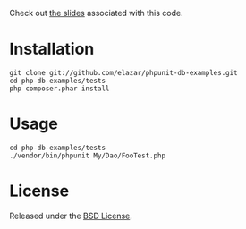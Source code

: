 Check out [the slides](http://matthewturland.com/slides/phpunit-db) associated with this code.

# Installation

```
git clone git://github.com/elazar/phpunit-db-examples.git
cd php-db-examples/tests
php composer.phar install
```

# Usage

```
cd php-db-examples/tests
./vendor/bin/phpunit My/Dao/FooTest.php
```

# License

Released under the [BSD License](http://opensource.org/licenses/BSD-2-Clause).
